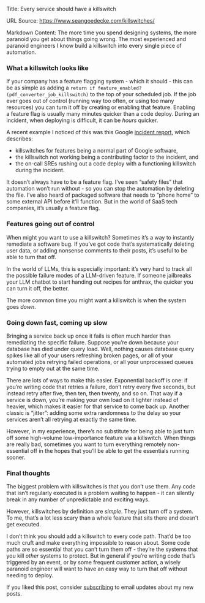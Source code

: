 Title: Every service should have a killswitch

URL Source: https://www.seangoedecke.com/killswitches/

Markdown Content:
The more time you spend designing systems, the more paranoid you get about things going wrong. The most experienced and paranoid engineers I know build a killswitch into every single piece of automation.

### What a killswitch looks like

If your company has a feature flagging system - which it should - this can be as simple as adding a `return if feature_enabled?(pdf_converter_job_killswitch)` to the top of your scheduled job. If the job ever goes out of control (running way too often, or using too many resources) you can turn it off by creating or enabling that feature. Enabling a feature flag is usually many minutes quicker than a code deploy. During an incident, when deploying is difficult, it can be _hours_ quicker.

A recent example I noticed of this was this Google [incident report](https://status.cloud.google.com/incidents/ow5i3PPK96RduMcb1SsW), which describes:

*   killswitches for features being a normal part of Google software,
*   the killswitch not working being a contributing factor to the incident, and
*   the on-call SREs rushing out a code deploy with a functioning killswitch during the incident.

It doesn’t always have to be a feature flag. I’ve seen “safety files” that automation won’t run without - so you can stop the automation by deleting the file. I’ve also heard of packaged software that needs to “phone home” to some external API before it’ll function. But in the world of SaaS tech companies, it’s usually a feature flag.

### Features going out of control

When might you want to use a killswitch? Sometimes it’s a way to instantly remediate a software bug. If you’ve got code that’s systematically deleting user data, or adding nonsense comments to their posts, it’s useful to be able to turn that off.

In the world of LLMs, this is especially important: it’s very hard to track all the possible failure modes of a LLM-driven feature. If someone jailbreaks your LLM chatbot to start handing out recipes for anthrax, the quicker you can turn it off, the better.

The more common time you might want a killswitch is when the system goes _down_.

### Going down fast, coming up slow

Bringing a service back up once it fails is often much harder than remediating the specific failure. Suppose you’re down because your database has died under query load. Well, nothing causes database query spikes like all of your users refreshing broken pages, or all of your automated jobs retrying failed operations, or all your unprocessed queues trying to empty out at the same time.

There are lots of ways to make this easier. Exponential backoff is one: if you’re writing code that retries a failure, don’t retry every five seconds, but instead retry after five, then ten, then twenty, and so on. That way if a service is down, you’re making your own load on it lighter instead of heavier, which makes it easier for that service to come back up. Another classic is “jitter”: adding some extra randomness to the delay so your services aren’t all retrying at exactly the same time.

However, in my experience, there’s no substitute for being able to just turn off some high-volume low-importance feature via a killswitch. When things are really bad, sometimes you want to turn everything remotely non-essential off in the hopes that you’ll be able to get the essentials running sooner.

### Final thoughts

The biggest problem with killswitches is that you don’t use them. Any code that isn’t regularly executed is a problem waiting to happen - it can silently break in any number of unpredictable and exciting ways.

However, killswitches by definition are _simple_. They just turn off a system. To me, that’s a lot less scary than a whole feature that sits there and doesn’t get executed.

I don’t think you should add a killswitch to every code path. That’d be too much cruft and make everything impossible to reason about. Some code paths are so essential that you can’t turn them off - they’re the systems that you kill _other_ systems to protect. But in general if you’re writing code that’s triggered by an event, or by some frequent customer action, a wisely paranoid engineer will want to have an easy way to turn that off without needing to deploy.

If you liked this post, consider [subscribing](https://buttondown.com/seangoedecke) to email updates about my new posts.
